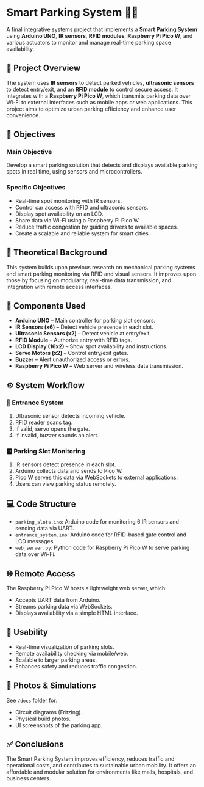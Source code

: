 # Smart Parking System 🚗📶

A final integrative systems project that implements a **Smart Parking System** using **Arduino UNO**, **IR sensors**, **RFID modules**, **Raspberry Pi Pico W**, and various actuators to monitor and manage real-time parking space availability.

## 📌 Project Overview

The system uses **IR sensors** to detect parked vehicles, **ultrasonic sensors** to detect entry/exit, and an **RFID module** to control secure access. It integrates with a **Raspberry Pi Pico W**, which transmits parking data over Wi-Fi to external interfaces such as mobile apps or web applications. This project aims to optimize urban parking efficiency and enhance user convenience.

## 🎯 Objectives

### Main Objective
Develop a smart parking solution that detects and displays available parking spots in real time, using sensors and microcontrollers.

### Specific Objectives
- Real-time spot monitoring with IR sensors.
- Control car access with RFID and ultrasonic sensors.
- Display spot availability on an LCD.
- Share data via Wi-Fi using a Raspberry Pi Pico W.
- Reduce traffic congestion by guiding drivers to available spaces.
- Create a scalable and reliable system for smart cities.

## 🧠 Theoretical Background
This system builds upon previous research on mechanical parking systems and smart parking monitoring via RFID and visual sensors. It improves upon those by focusing on modularity, real-time data transmission, and integration with remote access interfaces.

## 🔧 Components Used

- **Arduino UNO** – Main controller for parking slot sensors.
- **IR Sensors (x6)** – Detect vehicle presence in each slot.
- **Ultrasonic Sensors (x2)** – Detect vehicle at entry/exit.
- **RFID Module** – Authorize entry with RFID tags.
- **LCD Display (16x2)** – Show spot availability and instructions.
- **Servo Motors (x2)** – Control entry/exit gates.
- **Buzzer** – Alert unauthorized access or errors.
- **Raspberry Pi Pico W** – Web server and wireless data transmission.

## ⚙️ System Workflow

### 🚪 Entrance System
1. Ultrasonic sensor detects incoming vehicle.
2. RFID reader scans tag.
3. If valid, servo opens the gate.
4. If invalid, buzzer sounds an alert.

### 🅿️ Parking Slot Monitoring
1. IR sensors detect presence in each slot.
2. Arduino collects data and sends to Pico W.
3. Pico W serves this data via WebSockets to external applications.
4. Users can view parking status remotely.

## 💻 Code Structure

- `parking_slots.ino`: Arduino code for monitoring 6 IR sensors and sending data via UART.
- `entrance_system.ino`: Arduino code for RFID-based gate control and LCD messages.
- `web_server.py`: Python code for Raspberry Pi Pico W to serve parking data over Wi-Fi.

## 🌐 Remote Access

The Raspberry Pi Pico W hosts a lightweight web server, which:
- Accepts UART data from Arduino.
- Streams parking data via WebSockets.
- Displays availability via a simple HTML interface.

## 🧪 Usability

- Real-time visualization of parking slots.
- Remote availability checking via mobile/web.
- Scalable to larger parking areas.
- Enhances safety and reduces traffic congestion.

## 📸 Photos & Simulations

See `/docs` folder for:
- Circuit diagrams (Fritzing).
- Physical build photos.
- UI screenshots of the parking app.

## ✅ Conclusions
The Smart Parking System improves efficiency, reduces traffic and operational costs, and contributes to sustainable urban mobility. It offers an affordable and modular solution for environments like malls, hospitals, and business centers.
